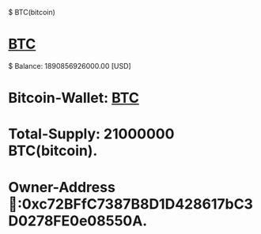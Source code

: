 $ BTC(bitcoin)
# [BTC](bitcoin)
$ Balance: 1890856926000.00 [USD]
# Bitcoin-Wallet: [BTC](bitcoin)
# Total-Supply: 21000000 BTC(bitcoin).
# Owner-Address🥇:0xc72BFfC7387B8D1D428617bC3D0278FE0e08550A.
